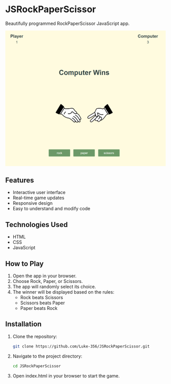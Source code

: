 # JSRockPaperScissor

Beautifully programmed RockPaperScissor JavaScript app.

![Screenshot of the app](https://github.com/Luke-356/JSRockPaperScissor/blob/23f3ae5f879cb2a63ac19204d36cc65a3ade898e/Images/rps.png)

## Features
- Interactive user interface
- Real-time game updates
- Responsive design
- Easy to understand and modify code

## Technologies Used
- HTML
- CSS
- JavaScript

## How to Play
1. Open the app in your browser.
2. Choose Rock, Paper, or Scissors.
3. The app will randomly select its choice.
4. The winner will be displayed based on the rules:
   - Rock beats Scissors
   - Scissors beats Paper
   - Paper beats Rock

## Installation
1. Clone the repository:
   ```bash
   git clone https://github.com/Luke-356/JSRockPaperScissor.git

2. Navigate to the project directory:
   ```bash
   cd JSRockPaperScissor

3. Open index.html in your browser to start the game.
